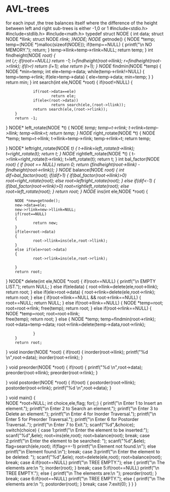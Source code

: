 # AVL-trees
for each input ,the tree balances itself where the difference of the height between left and right sub-trees is either -1,0 or 1
#include<stdio.h>
#include<stdlib.h>
#include<math.h>
typedef struct NODE
{
        int data;
        struct NODE *llink;
        struct NODE *rlink;
}NODE;
NODE* getnode()
{
        NODE *temp;
        temp=(NODE *)malloc(sizeof(NODE));
        if(temp==NULL)
        {
                printf("\n NO MEMORY.");
                return;
        }
        temp->llink=temp->rlink=NULL;
        return temp;
}
int findheight(NODE *root)
{       
        int l,r;
        if(root==NULL)
                return -1;
        l=findheight(root->llink);
        r=findheight(root->rlink);
        if(l>r)
                return (l+1);
        else
                return (r+1);
}
NODE* findmin(NODE *temp)
{
        NODE *min=temp;
        int ele=temp->data;
        while(temp->rlink!=NULL)
        {
                temp=temp->rlink;
                if(ele>temp->data)
                {
                        ele=temp->data;
                        min=temp;
                }
        }
        return min;
}
int search(int ele,NODE *root)
{
        if(root!=NULL)
        {

                if(root->data==ele)
                        return ele;
                if(ele<(root->data))
                        return search(ele,(root->llink));
                return search(ele,(root->rlink));
        }
        return -1;
}
NODE* left_rotate(NODE *t)
{
        NODE *temp;
        temp=t->rlink;
        t->rlink=temp->llink;
        temp->llink=t;
        return temp;
}
NODE* right_rotate(NODE *t)
{
        NODE *temp;
        temp=t->llink;
        t->llink=temp->rlink;
        temp->rlink=t;
        return temp;

}
NODE* leftright_rotate(NODE *t)
{
        t->llink=left_rotate(t->llink);
        t=right_rotate(t);
        return t;
}
NODE* rightleft_rotate(NODE *t)
{
        t->rlink=right_rotate(t->rlink);
        t=left_rotate(t);
        return t;
}
int bal_factor(NODE *root)
{
        if (root == NULL)
                return 0;
        return (findheight(root->llink) - findheight(root->rlink));
}
NODE* balance(NODE *root)
{
        int dif=bal_factor(root);
        if(dif>1)
        {
                if(bal_factor(root->llink)>0)
                        root=right_rotate(root);
                else
                        root=leftright_rotate(root);
        }
        else if(dif<-1)
        {
                if(bal_factor(root->rlink)>0)
                        root=rightleft_rotate(root);
                else
                        root=left_rotate(root);
        }
        return root;
}
NODE* ins(int ele,NODE *root)
{

        NODE *new=getnode();
        new->data=ele;
        new->rlink=new->llink=NULL;
        if(root==NULL)
        {
                return new;
        }
        if(ele<root->data)
        {
                root->llink=ins(ele,root->llink);
        }
        else if(ele>root->data)
        {
                root->rlink=ins(ele,root->rlink);

        }
        return root;
}
NODE* delete(int ele,NODE *root)
{
        if(root==NULL)
        {
                printf("\n EMPTY LIST.");
                return NULL;
        }
        else if(ele<root->data)
        {
                root->llink=delete(ele,root->llink);
                return root;
        }
        else if(ele>root->data)
        {
                root->rlink=delete(ele,root->rlink);
                return root;
        }
        else
        {
                if(root->llink==NULL && root->rlink==NULL)
                {
                        root==NULL;
                        return NULL;
                }
                else if(root->llink==NULL)
                {
                        NODE *temp=root;
                        root=root->rlink;
                        free(temp);
                        return root;
                }
                else if(root->rlink==NULL)
                {
                        NODE *temp=root;
                        root=root->llink;       
                        free(temp);
                        return root;
                }
                else
                {
                        NODE *temp;
                        temp=findmin(root->rlink);
                        root->data=temp->data;
                        root->rlink=delete(temp->data,root->rlink);

                }
        }
        return root;
}
void inorder(NODE *root)
{
        if(root)
        {
                inorder(root->llink);
                printf("%d \n",root->data);
                inorder(root->rlink);
        }

}
void preorder(NODE *root)
{
        if(root)
        {
                printf("%d \n",root->data);
                preorder(root->llink);
                preorder(root->rlink);
        }

}
void postorder(NODE *root)
{
        if(root)
        {
                postorder(root->llink);
                postorder(root->rlink);
                printf("%d \n",root->data);
        }

}
void main()
{       
        NODE *root=NULL;
        int choice,ele,flag;
        for(;;)
        {
                printf("\n Enter 1 to Insert an element.");
                printf("\n Enter 2 to Search an element.");
                printf("\n Enter 3 to Delete an element.");
                printf("\n Enter 4 for Inorder Traversal.");
                printf("\n Enter 5 for Preorder Traversal.");
                printf("\n Enter 6 for Postorder Traversal..");
                printf("\n Enter 7 to Exit.");
                scanf("%d",&choice);
                switch(choice)
                {
                        case 1:printf("\n Enter the element to be inserted:");
                                scanf("%d",&ele);
                                root=ins(ele,root);
                                root=balance(root);
                                break;
                        case 2:printf("\n Enter the element to be searched: ");
                                scanf("%d",&ele);
                                flag=search(ele,root);
                                if(flag==-1)
                                        printf("\n Element not found.\n");
                                else
                                        printf("\n Element found.\n");
                                break;
                        case 3:printf("\n Enter the element to be deleted: ");
                                scanf("%d",&ele);
                                root=delete(ele,root);
                                root=balance(root);
                                break;
                        case 4:if(root==NULL)
                                        printf("\n TREE EMPTY.");
                                else
                                {
                                        printf("\n The elements are:\n ");
                                        inorder(root);
                                }
                                break;
                        case 5:if(root==NULL)
                                        printf("\n TREE EMPTY.");
                                else
                                {
                                        printf("\n The elements are:\n ");
                                        preorder(root);
                                }
                                break;
                        case 6:if(root==NULL)
                                        printf("\n TREE EMPTY.");
                                else
                                {
                                        printf("\n The elements are:\n ");
                                        postorder(root);
                                }
                                break;
                        case 7:exit(0);
                }
        }
}
